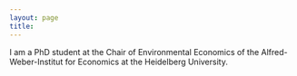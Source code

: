 ```yaml
---
layout: page
title: 
---
```

I am a PhD student at the Chair of Environmental Economics of the Alfred-Weber-Institut for Economics at the Heidelberg University.
